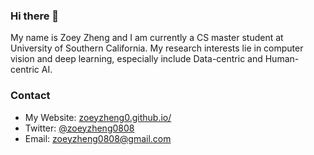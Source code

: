 ### Hi there 👋
My name is Zoey Zheng and I am currently a CS master student at University of Southern California. My research interests lie in computer vision and deep learning, especially include Data-centric and Human-centric AI.

### Contact
- My Website: [zoeyzheng0.github.io/](https://zoeyzheng0.github.io/)
- Twitter: [@zoeyzheng0808](https://twitter.com/zoeyzheng0808)
- Email: zoeyzheng0808@gmail.com
